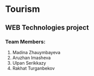 # Tourism
## WEB Technologies project
### Team Members:
1. Madina Zhauymbayeva
2. Aruzhan Imasheva
3. Ulpan Serikkazy
4. Rakhat Turganbekov
